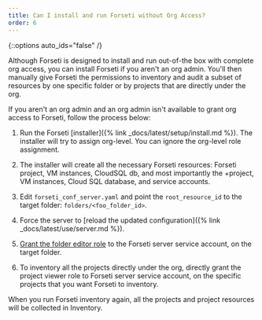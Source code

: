 ```yaml
---
title: Can I install and run Forseti without Org Access?
order: 6
---
```

{::options auto_ids="false" /}

Although Forseti is designed to install and run out-of-the box with complete
org access, you can install Forseti if you aren't an org admin. You'll then
manually give Forseti the permissions to inventory and audit a subset of
resources by one specific folder or by projects that are directly under
the org.

If you aren't an org admin and an org admin isn't available to grant org
access to Forseti, follow the process below:

   1. Run the Forseti [installer]({% link _docs/latest/setup/install.md %}). The installer will try to assign org-level. You can ignore the org-level role assignment.
   1. The installer will create all the necessary Forseti resources: Forseti project, VM instances, CloudSQL db, and most importantly the +project, VM instances, Cloud SQL database, and service accounts.
   1. Edit `forseti_conf_server.yaml` and point the `root_resource_id`
to the target folder: `folders/<foo_folder_id>`.
   1. Force the server to [reload the updated configuration]({% link _docs/latest/use/server.md %}).
   1. [Grant the folder editor role](https://cloud.google.com/iam/docs/granting-changing-revoking-access) to the Forseti server service account, on the target folder.

1. To inventory all the projects directly under the org, directly grant the project
viewer role to Forseti server service account, on the specific projects that
you want Forseti to inventory.

When you run Forseti inventory again, all the projects and project resources
will be collected in Inventory.
